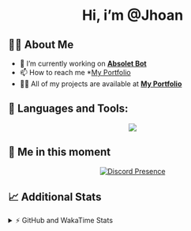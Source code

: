 <h1 align="center">Hi, i’m @Jhoan</h1>

## 🙋‍♂️ About Me

- 🔭 I’m currently working on **[Absolet Bot](https://strider.cloud)**
- 📫 How to reach me *[My Portfolio](https://jhoan.me/contact)
- 👨‍💻 All of my projects are available at **[My Portfolio](https://jhoan.me)**

## 🚀 Languages and Tools:
<p align="center">
  <a href="https://skillicons.dev">
    <img src="https://skillicons.dev/icons?i=js,ts,html,css,bootstrap,nodejs,express,vscode,neovim,vim,atom,cloudflare,git,github,discord,bots,linux,mongodb,nginx,redis,wordpress,heroku&perline=11" />
  </a>
</p>
  
## 👤 Me in this moment
<p align="center">
    <a href="https://discord.com/users/612460795124776960" target="_blank" rel="nofollow">
        <img src="https://lanyard-profile-readme.vercel.app/api/612460795124776960?idleMessage=Probably%20coding%20Absolet..." alt="Discord Presence" align="center">
    </a>
</p>

## 📈 Additional Stats
<details>
    <summary>⚡ GitHub and WakaTime Stats</summary>
    <br/>

<!--START_SECTION:waka-->
![Code Time](http://img.shields.io/badge/Code%20Time-637%20hrs%205%20mins-blue)

**🐱 My GitHub Data** 

> 📦 180.3 kB Used in GitHub's Storage 
 > 
> 🏆 352 Contributions in the Year 2023
 > 
> 💼 Opted to Hire
 > 
> 📜 5 Public Repositories 
 > 
> 🔑 43 Private Repositories 
 > 
**I'm an Early 🐤** 

```text
🌞 Morning                224 commits         ██░░░░░░░░░░░░░░░░░░░░░░░   07.76 % 
🌆 Daytime                1363 commits        ████████████░░░░░░░░░░░░░   47.23 % 
🌃 Evening                1149 commits        ██████████░░░░░░░░░░░░░░░   39.81 % 
🌙 Night                  150 commits         █░░░░░░░░░░░░░░░░░░░░░░░░   05.20 % 
```
📅 **I'm Most Productive on Saturday** 

```text
Monday                   405 commits         ████░░░░░░░░░░░░░░░░░░░░░   14.03 % 
Tuesday                  464 commits         ████░░░░░░░░░░░░░░░░░░░░░   16.08 % 
Wednesday                416 commits         ████░░░░░░░░░░░░░░░░░░░░░   14.41 % 
Thursday                 307 commits         ███░░░░░░░░░░░░░░░░░░░░░░   10.64 % 
Friday                   386 commits         ███░░░░░░░░░░░░░░░░░░░░░░   13.37 % 
Saturday                 548 commits         █████░░░░░░░░░░░░░░░░░░░░   18.99 % 
Sunday                   360 commits         ███░░░░░░░░░░░░░░░░░░░░░░   12.47 % 
```


📊 **This Week I Spent My Time On** 

```text
🕑︎ Time Zone: America/Bogota

💬 Programming Languages: 
No Activity Tracked This Week

🔥 Editors: 
No Activity Tracked This Week

🐱‍💻 Projects: 
No Activity Tracked This Week

💻 Operating System: 
No Activity Tracked This Week
```

**I Mostly Code in JavaScript** 

```text
JavaScript               17 repos            ████████████░░░░░░░░░░░░░   50.00 % 
TypeScript               10 repos            ███████░░░░░░░░░░░░░░░░░░   29.41 % 
Java                     3 repos             ██░░░░░░░░░░░░░░░░░░░░░░░   08.82 % 
EJS                      1 repo              █░░░░░░░░░░░░░░░░░░░░░░░░   02.94 % 
SCSS                     1 repo              █░░░░░░░░░░░░░░░░░░░░░░░░   02.94 % 
```




 Last Updated on 21/08/2023 07:36:25 UTC
<!--END_SECTION:waka-->
</details>
